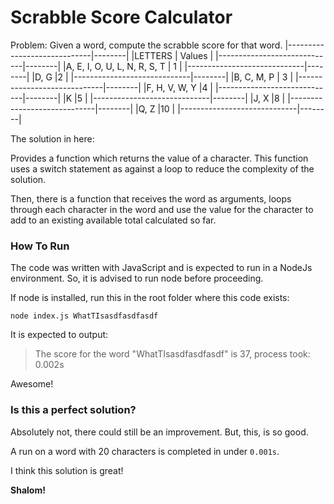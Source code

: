 # Scrabble Score Calculator

Problem: Given a word, compute the scrabble score for that word.
|-----------------------------|--------| |LETTERS | Values |
|-----------------------------|--------| |A, E, I, O, U, L, N, R, S, T | 1 |
|-----------------------------|--------| |D, G |2 |
|-----------------------------|--------| |B, C, M, P | 3 |
|-----------------------------|--------| |F, H, V, W, Y |4 |
|-----------------------------|--------| |K |5 |
|-----------------------------|--------| |J, X |8 |
|-----------------------------|--------| |Q, Z |10 |
|-----------------------------|--------|

The solution in here:

Provides a function which returns the value of a character. This function uses a
switch statement as against a loop to reduce the complexity of the solution.

Then, there is a function that receives the word as arguments, loops through
each character in the word and use the value for the character to add to an
existing available total calculated so far.

### How To Run

The code was written with JavaScript and is expected to run in a NodeJs
environment. So, it is advised to run node before proceeding.

If node is installed, run this in the root folder where this code exists:

`node index.js WhatTIsasdfasdfasdf`

It is expected to output:

> The score for the word "WhatTIsasdfasdfasdf" is 37, process took: 0.002s

Awesome!

### Is this a perfect solution?

Absolutely not, there could still be an improvement. But, this, is so good.

A run on a word with 20 characters is completed in under `0.001s`.

I think this solution is great!

**Shalom!**
